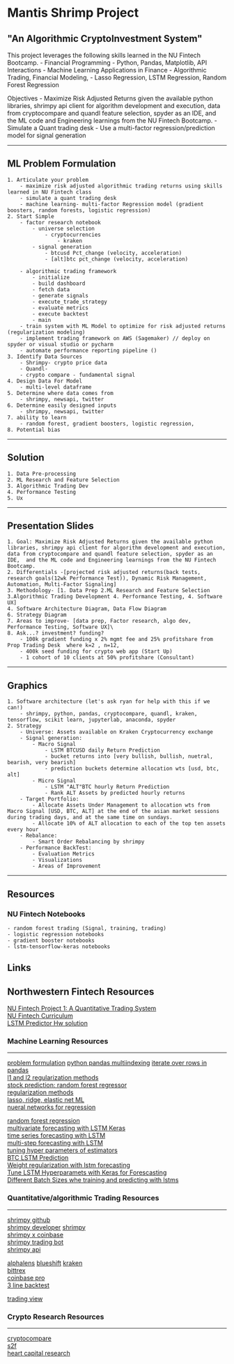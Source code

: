 # Mantis Shrimp Project
## "An Algorithmic CryptoInvestment System"

This project leverages the following skills learned in the NU Fintech Bootcamp.
    - Financial Programming
        - Python, Pandas, Matplotlib, API Interactions
    - Machine Learning Applications in Finance
        - Algorithmic Trading, Financial Modeling, 
        - Lasso Regression, LSTM Regression, Random Forest Regression
        

Objectives
    - Maximize Risk Adjusted Returns given the available python libraries, shrimpy api client for algorithm development and execution, data from cryptocompare and quandl feature selection, spyder as an IDE,  and the ML code and Engineering learnings from the NU Fintech Bootcamp. 
    - Simulate a Quant trading desk
    - Use a multi-factor regression/prediction model for signal generation
    
--- 
## ML Problem Formulation

    1. Articulate your problem
        - maximize risk adjusted algorithmic trading returns using skills learned in NU Fintech class
        - simulate a quant trading desk
        - machine learning- multi-factor Regression model (gradient boosters, random forests, logistic regression)
    2. Start Simple
        - factor research notebook 
            - universe selection
                - cryptocurrencies
                    - kraken
            - signal generation
                - btcusd Pct_change (velocity, acceleration)
                - [alt]btc pct_change (velocity, acceleration)

        - algorithmic trading framework
            - initialize
            - build dashboard
            - fetch data
            - generate signals
            - execute_trade_strategy
            - evaluate metrics
            - execute backtest
            - main
        - train system with ML Model to optimize for risk adjusted returns (regularization modeling)
        - implement trading framework on AWS (Sagemaker) // deploy on spyder or visual studio or pycharm
        - automate performance reporting pipeline ()
    3. Identify Data Sources
        - Shrimpy- crypto price data
        - Quandl- 
        - crypto compare - fundamental signal
    4. Design Data For Model
        - multi-level dataframe
    5. Determine where data comes from
        - shrimpy, newsapi, twitter
    6. Determine easily designed inputs
        - shrimpy, newsapi, twitter
    7. ability to learn
        - random forest, gradient boosters, logistic regression, 
    8. Potential bias
---
## Solution
    1. Data Pre-processing
    2. ML Research and Feature Selection
    3. Algorithmic Trading Dev
    4. Performance Testing
    5. Ux
        
---     
## Presentation Slides
    1. Goal: Maximize Risk Adjusted Returns given the available python libraries, shrimpy api client for algorithm development and execution, data from cryptocompare and quandl feature selection, spyder as an IDE,  and the ML code and Engineering learnings from the NU Fintech Bootcamp. 
    2. Differentials -[projected risk adjusted returns(back tests, research goals(12wk Performance Test)), Dynamic Risk Management, Automation, Multi-Factor Signaling]
    3. Methodology- [1. Data Prep 2.ML Research and Feature Selection 3.Algorithmic Trading Development 4. Performance Testing, 4. Software UX]
    4. Software Architecture Diagram, Data Flow Diagram
    6. Strategy Diagram
    7. Areas to improve- [data prep, Factor research, algo dev, Performance Testing, Software UX]\
    8. Ask...? investment? funding? 
        - 100k gradient funding x 2% mgmt fee and 25% profitshare from Prop Trading Desk  where k=2 , n=12, 
        - 400k seed funding for crypto web app (Start Up)
        - 1 cohort of 10 clients at 50% profitshare (Consultant)
--- 
## Graphics 

    1. Software architecture (let's ask ryan for help with this if we can!)
        - shrimpy, python, pandas, cryptocompare, quandl, kraken, tensorflow, scikit learn, jupyterlab, anaconda, spyder
    2. Strategy 
        - Universe: Assets available on Kraken Cryptocurrency exchange
        - Signal generation:
            - Macro Signal 
                - LSTM BTCUSD daily Return Prediction 
                - bucket returns into [very bullish, bullish, nuetral, bearish, very bearish]
                - prediction buckets determine allocation wts [usd, btc, alt]
            - Micro Signal
                - LSTM "ALT"BTC hourly Return Prediction
                - Rank ALT Assets by predicted hourly returns
        - Target Portfolio:
            - Allocate Assets Under Management to allocation wts from Macro Signal [USD, BTC, ALT] at the end of the asian market sessions during trading days, and at the same time on sundays. 
            - Allocate 10% of ALT allocation to each of the top ten assets every hour
        - Rebalance:
            - Smart Order Rebalancing by shrimpy
        - Performance BackTest:
            - Evaluation Metrics
            - Visualizations
            - Areas of Improvement
      
---
## Resources
### NU Fintech Notebooks
    - random forest trading (Signal, training, trading)
    - logistic regression notebooks
    - gradient booster notebooks
    - lstm-tensorflow-keras notebooks


## Links

## Northwestern Fintech Resources

[NU Fintech Project 1: A Quantitative Trading System](https://github.com/gdepalma93/quantitative_trading_system)  
[NU Fintech Curriculum](https://media.trilogyed.com/Northwestern/pdf/fintech/NU_FinTech_curriculum_102419.pdf)  
[LSTM Predictor Hw solution](https://www.youtube.com/watch?v=7zwCrBMwIUA&feature=youtu.be)  


### Machine Learning Resources
---
[problem formulation](https://developers.google.com/machine-learning/problem-framing/formulate)
[python pandas multiindexing](https://pandas.pydata.org/pandas-docs/stable/user_guide/advanced.html)
[iterate over rows in pandas](https://stackoverflow.com/questions/16476924/how-to-iterate-over-rows-in-a-dataframe-in-pandas)   
[l1 and l2 regularization methods](https://towardsdatascience.com/l1-and-l2-regularization-methods-ce25e7fc831c)   
[stock prediction: random forest regressor](https://github.com/ThomasRochefortB/SP1500stockPicker/blob/master/SP1500stockPicker.ipynb)    
[regularization methods](https://towardsdatascience.com/how-to-improve-a-neural-network-with-regularization-8a18ecda9fe3)  
[lasso, ridge, elastic net ML](https://www.geeksforgeeks.org/lasso-vs-ridge-vs-elastic-net-ml/)   
[nueral networks for regression](https://missinglink.ai/guides/neural-network-concepts/neural-networks-regression-part-1-overkill-opportunity/)  

[random forest regression](https://www.geeksforgeeks.org/random-forest-regression-in-python/)   
[multivariate forecasting with LSTM Keras](https://machinelearningmastery.com/multivariate-time-series-forecasting-lstms-keras/)  
[time series forecasting with LSTM](https://machinelearningmastery.com/time-series-forecasting-long-short-term-memory-network-python/)   
[multi-step forecasting with LSTM](https://machinelearningmastery.com/multi-step-time-series-forecasting-long-short-term-memory-networks-python/)   
[tuning hyper parameters of estimators](https://scikit-learn.org/stable/modules/grid_search.html)  
[BTC LSTM Prediction](http://www.quantatrisk.com/2020/04/01/how-to-predict-bitcoin-price-deep-learning-lstm-network-python/#:~:text=Design%20and%20train%20the%20LSTM,the%20entire%20test%20data%20sample.)  
[Weight regularization with lstm forecasting](https://machinelearningmastery.com/use-weight-regularization-lstm-networks-time-series-forecasting/)   
[Tune LSTM Hyperparamets with Keras for Forescasting](https://machinelearningmastery.com/tune-lstm-hyperparameters-keras-time-series-forecasting/)  
[Different Batch Sizes whe training and predicting with lstms](https://machinelearningmastery.com/use-different-batch-sizes-training-predicting-python-keras/)  





### Quantitative/algorithmic Trading Resources
---
[shrimpy github](https://github.com/shrimpy-dev/shrimpy-python)  
[shrimpy developer](https://developers.shrimpy.io/docs/?python#rebalancing) 
[shrimpy](https://www.shrimpy.io/)  
[shrimpy x coinbase](https://blog.shrimpy.io/blog/python-scripts-for-coinbase-pro-market-data)  
[shrimpy trading bot](https://blog.shrimpy.io/blog/how-to-make-a-crypto-trading-bot-using-python)  
[shrimpy api](https://blog.shrimpy.io/blog/how-to-make-a-crypto-trading-bot-using-python)  


[alphalens](https://www.quantopian.com/docs/api-reference/alphalens-api-reference#alphalens.utils.get_clean_factor_and_forward_returns) 
[blueshift](https://blueshift.quantinsti.com/research/strategies/3a32abeec97fa9cd5b7ee4f038d208d8/edit) 
[kraken](https://www.kraken.com/)  
[bittrex](https://bittrex.com)  
[coinbase pro](https://pro.coinbase.com/)  
[3 line backtest](https://towardsdatascience.com/backtest-your-trading-strategy-with-only-3-lines-of-python-3859b4a4ab44)  

[trading view](https://www.tradingview.com/chart/ZCmPZo4J/)  





### Crypto Research Resources
---
[cryptocompare](https://www.cryptocompare.com/)  
[s2f](https://medium.com/@100trillionUSD/modeling-bitcoins-value-with-scarcity-91fa0fc03e25)  
[heart capital research](https://github.com/gdepalma93/heartcap/blob/master/Market_Research.ipynb)  







